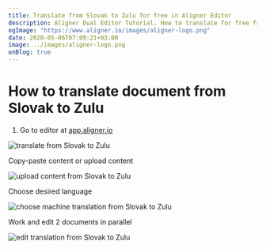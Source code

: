 ```yaml
---
title: Translate from Slovak to Zulu for free in Aligner Editor
description: Aligner Dual Editor Tutorial. How to translate for free from Slovak to Zulu. Aligner is multilingual document management platform. 
ogImage: "https://www.aligner.io/images/aligner-logo.png"
date: 2020-05-06T07:09:21+03:00
image: ../images/aligner-logo.png
onBlog: true
---
```


# How to translate document from Slovak to Zulu

1. Go to editor at [app.aligner.io](https://app.aligner.io "Aligner App web page")

![translate from Slovak to Zulu](../aligner-blank-editor.png "translate from Slovak to Zulu")

Copy-paste content or upload content

![upload content from Slovak to Zulu](../aligner-uploaded-document.png "upload content from Slovak to Zulu")

Choose desired language

![choose machine translation from Slovak to Zulu](../aligner-language-dropdown.png "choose machine translation from Slovak to Zulu")

Work and edit 2 documents in parallel

![edit translation from Slovak to Zulu](../aligner-double-sitded-editor.png "edit translation from Slovak to Zulu")

